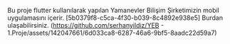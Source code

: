 Bu proje flutter kullanılarak yapılan Yamanevler Bilişim Şirketimizin mobil uygulamasını içerir.
[5b0379f8-c5ca-4f30-b039-8c4892e938e5] Burdan ulaşabilirsiniz.
(https://github.com/serhanyildiz/YEB - 1.Proje/assets/142047661/6d033ca8-6287-46a6-9bf5-8aadc22d59a7)
